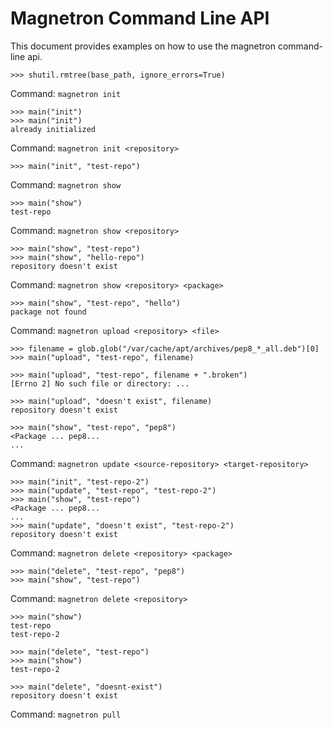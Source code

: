 # Magnetron Command Line API

This document provides examples on how to use the magnetron command-line api.

    >>> shutil.rmtree(base_path, ignore_errors=True)

Command: `magnetron init`

    >>> main("init")
    >>> main("init")
    already initialized

Command: `magnetron init <repository>`

    >>> main("init", "test-repo")

Command: `magnetron show`

    >>> main("show")
    test-repo

Command: `magnetron show <repository>`

    >>> main("show", "test-repo")
    >>> main("show", "hello-repo")
    repository doesn't exist

Command: `magnetron show <repository> <package>`

    >>> main("show", "test-repo", "hello")
    package not found

Command: `magnetron upload <repository> <file>`

    >>> filename = glob.glob("/var/cache/apt/archives/pep8_*_all.deb")[0]
    >>> main("upload", "test-repo", filename)

    >>> main("upload", "test-repo", filename + ".broken")
    [Errno 2] No such file or directory: ...

    >>> main("upload", "doesn't exist", filename)
    repository doesn't exist

    >>> main("show", "test-repo", "pep8")
    <Package ... pep8...
    ...

Command: `magnetron update <source-repository> <target-repository>`

    >>> main("init", "test-repo-2")
    >>> main("update", "test-repo", "test-repo-2")
    >>> main("show", "test-repo")
    <Package ... pep8...
    ...
    >>> main("update", "doesn't exist", "test-repo-2")
    repository doesn't exist

Command: `magnetron delete <repository> <package>`

    >>> main("delete", "test-repo", "pep8")
    >>> main("show", "test-repo")

Command: `magnetron delete <repository>`

    >>> main("show")
    test-repo
    test-repo-2

    >>> main("delete", "test-repo")
    >>> main("show")
    test-repo-2

    >>> main("delete", "doesnt-exist")
    repository doesn't exist

Command: `magnetron pull`
